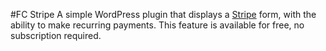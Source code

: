 #FC Stripe
A simple WordPress plugin that displays a [Stripe](https://www.stripe.com) form, with the ability to make recurring payments. This feature is available for free, no subscription required.
